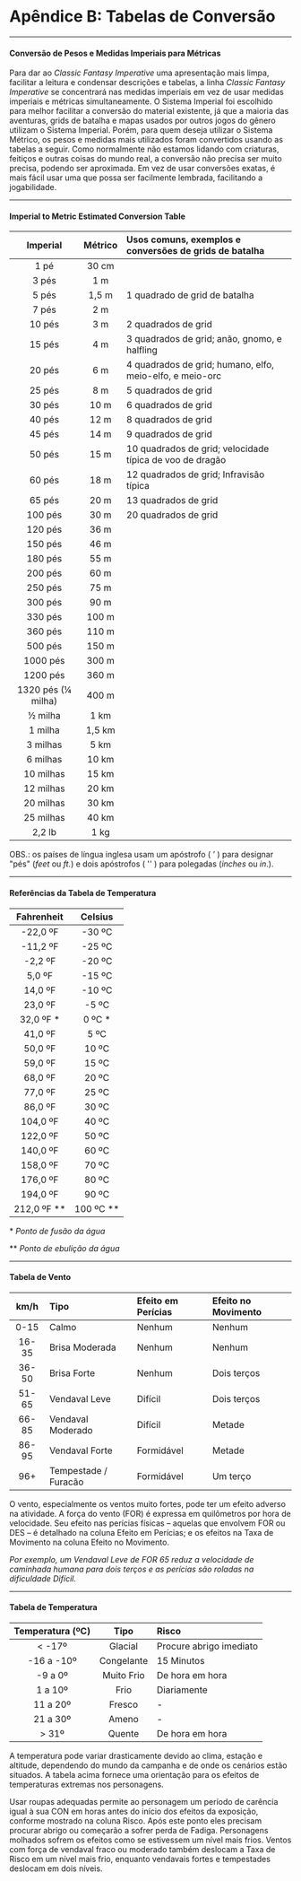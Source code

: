 # Apêndice B: Tabelas de Conversão

---
#### Conversão de Pesos e Medidas Imperiais para Métricas

Para dar ao _Classic Fantasy Imperative_ uma apresentação mais limpa, facilitar a leitura e condensar descrições e tabelas, a linha _Classic Fantasy Imperative_ se concentrará nas medidas imperiais em vez de usar medidas imperiais e métricas simultaneamente. O Sistema Imperial foi escolhido para melhor facilitar a conversão do material existente, já que a maioria das aventuras, grids de batalha e mapas usados por outros jogos do gênero utilizam o Sistema Imperial. Porém, para quem deseja utilizar o Sistema Métrico, os pesos e medidas mais utilizados foram convertidos usando as tabelas a seguir. Como normalmente não estamos lidando com criaturas, feitiços e outras coisas do mundo real, a conversão não precisa ser muito precisa, podendo ser aproximada. Em vez de usar conversões exatas, é mais fácil usar uma que possa ser facilmente lembrada, facilitando a jogabilidade.

---
#### Imperial to Metric Estimated Conversion Table

| Imperial | Métrico | Usos comuns, exemplos e conversões de grids de batalha |
| :-: | :-: | :-- |
| 1 pé | 30 cm | |
| 3 pés | 1 m | |
| 5 pés | 1,5 m | 1 quadrado de grid de batalha |
| 7 pés | 2 m | |
| 10 pés | 3 m | 2 quadrados de grid |
| 15 pés | 4 m | 3 quadrados de grid; anão, gnomo, e halfling |
| 20 pés | 6 m | 4 quadrados de grid; humano, elfo, meio-elfo, e meio-orc |
| 25 pés | 8 m | 5 quadrados de grid |
| 30 pés | 10 m | 6 quadrados de grid |
| 40 pés | 12 m | 8 quadrados de grid |
| 45 pés | 14 m | 9 quadrados de grid |
| 50 pés | 15 m | 10 quadrados de grid; velocidade típica de voo de dragão |
| 60 pés | 18 m | 12 quadrados de grid; Infravisão típica |
| 65 pés | 20 m | 13 quadrados de grid |
| 100 pés | 30 m | 20 quadrados de grid |
| 120 pés | 36 m | |
| 150 pés | 46 m | |
| 180 pés | 55 m | |
| 200 pés | 60 m | |
| 250 pés | 75 m | |
| 300 pés | 90 m | |
| 330 pés | 100 m | |
| 360 pés | 110 m | |
| 500 pés | 150 m | |
| 1000 pés | 300 m | |
| 1200 pés | 360 m | |
| 1320 pés (¼ milha) | 400 m | |
| ½ milha | 1 km | |
| 1 milha | 1,5 km | |
| 3 milhas | 5 km | |
| 6 milhas | 10 km | |
| 10 milhas | 15 km | |
| 12 milhas | 20 km | |
| 20 milhas | 30 km | |
| 25 milhas | 40 km | |
| 2,2 lb | 1 kg | |

OBS.: os países de língua inglesa usam um apóstrofo ( ’ ) para designar "pés" (_feet_ ou _ft._) e dois apóstrofos ( '' ) para polegadas (_inches_ ou _in_.).

---
#### Referências da Tabela de Temperatura

| Fahrenheit     | Celsius     |
|:--------------:|:-----------:|
| -22,0 ºF       | -30 ºC      |
| -11,2 ºF       | -25 ºC      |
|  -2,2 ºF       | -20 ºC      |
|   5,0 ºF       | -15 ºC      |
|  14,0 ºF       | -10 ºC      |
|  23,0 ºF       |  -5 ºC      |
|  32,0 ºF \*    |   0 ºC \*   |
|  41,0 ºF       |   5 ºC      |
|  50,0 ºF       |  10 ºC      |
|  59,0 ºF       |  15 ºC      |
|  68,0 ºF       |  20 ºC      |
|  77,0 ºF       |  25 ºC      |
|  86,0 ºF       |  30 ºC      |
| 104,0 ºF       |  40 ºC      |
| 122,0 ºF       |  50 ºC      |
| 140,0 ºF       |  60 ºC      |
| 158,0 ºF       |  70 ºC      |
| 176,0 ºF       |  80 ºC      |
| 194,0 ºF       |  90 ºC      |
| 212,0 ºF \*\*  | 100 ºC \*\* | 

\* _Ponto de fusão da água_

\*\* _Ponto de ebulição da água_

---
#### Tabela de Vento

| km/h  | Tipo                 | Efeito em Perícias | Efeito no Movimento |
|:-----:|:---------------------|:-------------------|:--------------------|
|  0-15 | Calmo                | Nenhum             | Nenhum              |
| 16-35 | Brisa Moderada       | Nenhum             | Nenhum              |
| 36-50 | Brisa Forte          | Nenhum             | Dois terços         |
| 51-65 | Vendaval Leve        | Difícil            | Dois terços         |
| 66-85 | Vendaval Moderado    | Difícil            | Metade              |
| 86-95 | Vendaval Forte       | Formidável         | Metade              |
| 96+   | Tempestade / Furacão | Formidável         | Um terço            |

O vento, especialmente os ventos muito fortes, pode ter um efeito adverso na atividade. A força do vento (FOR) é expressa em quilômetros por hora de velocidade. Seu efeito nas perícias físicas – aquelas que envolvem FOR ou DES – é detalhado na coluna Efeito em Perícias; e os efeitos na Taxa de Movimento na coluna Efeito no Movimento.

_Por exemplo, um Vendaval Leve de FOR 65 reduz a velocidade de caminhada humana para dois terços e as perícias são roladas na dificuldade Difícil._

---
#### Tabela de Temperatura

| Temperatura (ºC) | Tipo       | Risco                   |
|:----------------:|:----------:|:------------------------|
| < -17º           | Glacial    | Procure abrigo imediato |
| -16 a -10º       | Congelante | 15 Minutos              |
|  -9 a 0º         | Muito Frio | De hora em hora         |
|   1 a 10º        | Frio       | Diariamente             |
|  11 a 20º        | Fresco     | -                       |
|  21 a 30º        | Ameno      | -                       |
| > 31º            | Quente     | De hora em hora         |

A temperatura pode variar drasticamente devido ao clima, estação e altitude, dependendo do mundo da campanha e de onde os cenários estão situados. A tabela acima fornece uma orientação para os efeitos de temperaturas extremas nos personagens.

Usar roupas adequadas permite ao personagem um período de carência igual à sua CON em horas antes do início dos efeitos da exposição, conforme mostrado na coluna Risco. Após este ponto eles precisam procurar abrigo ou começarão a sofrer perda de Fadiga. Personagens molhados sofrem os efeitos como se estivessem um nível mais frios. Ventos com força de vendaval fraco ou moderado também deslocam a Taxa de Risco em um nível mais frio, enquanto vendavais fortes e tempestades deslocam em dois níveis.